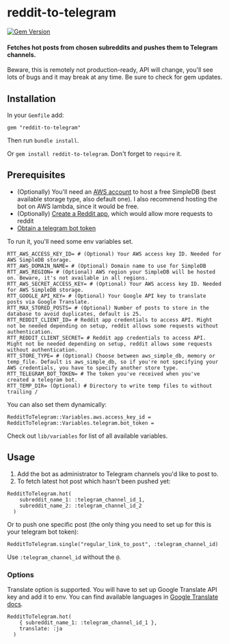  reddit-to-telegram
=======================
[![Gem Version](https://badge.fury.io/rb/reddit-to-telegram.svg)](https://badge.fury.io/rb/reddit-to-telegram)

#### Fetches hot posts from chosen subreddits and pushes them to Telegram channels.

Beware, this is remotely not production-ready, API will change, you'll see lots of bugs and it may break at any time.
Be sure to check for gem updates.

## Installation
In your `Gemfile` add:
```
gem "reddit-to-telegram"
```
Then run `bundle install`.

Or `gem install reddit-to-telegram`. Don't forget to `require` it.

## Prerequisites
- (Optionally) You'll need an [AWS account](https://aws.amazon.com/) to host a free SimpleDB (best available storage type, also default one). I also recommend hosting the bot on AWS lambda, since it would be free.
- (Optionally) [Create a Reddit app](https://www.reddit.com/prefs/apps), which would allow more requests to reddit
- [Obtain a telegram bot token](https://core.telegram.org/bots/tutorial#obtain-your-bot-token)

To run it, you'll need some env variables set.
```
RTT_AWS_ACCESS_KEY_ID= # (Optional) Your AWS access key ID. Needed for AWS SimpleDB storage.
RTT_AWS_DOMAIN_NAME= # (Optional) Domain name to use for SimpleDB
RTT_AWS_REGION= # (Optional) AWS region your SimpleDB will be hosted on. Beware, it's not available in all regions.
RTT_AWS_SECRET_ACCESS_KEY= # (Optional) Your AWS access key ID. Needed for AWS SimpleDB storage.
RTT_GOOGLE_API_KEY= # (Optional) Your Google API key to translate posts via Google Translate.
RTT_MAX_STORED_POSTS= # (Optional) Number of posts to store in the database to avoid duplicates, default is 25.
RTT_REDDIT_CLIENT_ID= # Reddit app credentials to access API. Might not be needed depending on setup, reddit allows some requests without authentication.
RTT_REDDIT_CLIENT_SECRET= # Reddit app credentials to access API. Might not be needed depending on setup, reddit allows some requests without authentication.
RTT_STORE_TYPE= # (Optional) Choose between aws_simple_db, memory or temp_file. Default is aws_simple_db, so if you're not specifying your AWS credentials, you have to specify another store type.
RTT_TELEGRAM_BOT_TOKEN= # The token you've received when you've created a telegram bot.
RTT_TEMP_DIR= (Optional) # Directory to write temp files to without trailing /
```

You can also set them dynamically:
```
RedditToTelegram::Variables.aws.access_key_id =
RedditToTelegram::Variables.telegram.bot_token =
```
Check out `lib/variables` for list of all available variables.

## Usage

1. Add the bot as administrator to Telegram channels you'd like to post to.
2. To fetch latest hot post which hasn't been pushed yet:
```
RedditToTelegram.hot(
    subreddit_name_1: :telegram_channel_id_1,
    subreddit_name_2: :telegram_channel_id_2
  )
```
Or to push one specific post (the only thing you need to set up for this is your telegram bot token):
```
RedditToTelegram.single("regular_link_to_post", :telegram_channel_id)
```
Use `:telegram_channel_id` without the `@`.

### Options

Translate option is supported. You will have to set up Google Translate API key and add it to env. You can find available languages in [Google Translate docs](https://cloud.google.com/translate/docs/languages).
```
RedditToTelegram.hot(
    { subreddit_name_1: :telegram_channel_id_1 },
    translate: :ja
  )
```
